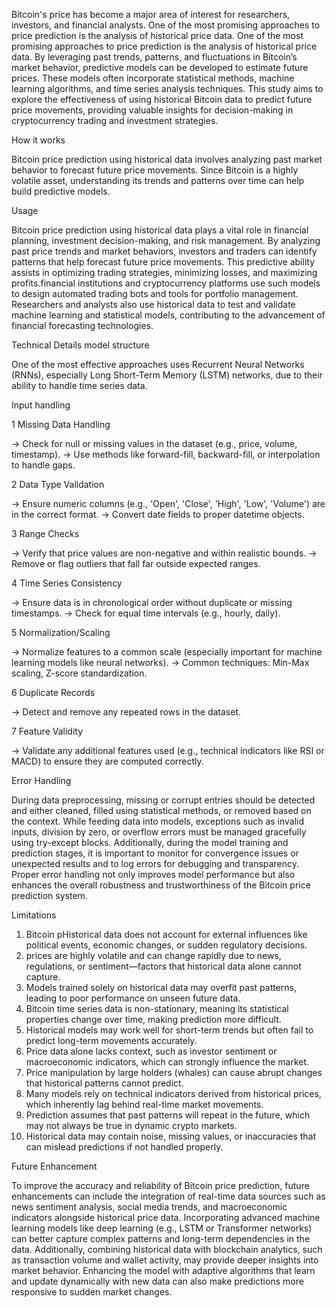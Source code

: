 Bitcoin's price has become a major area of interest for researchers, investors, and financial analysts. One of the most promising approaches to price prediction is the analysis of historical price data.
One of the most promising approaches to price prediction is the analysis of historical price data. By leveraging past trends, patterns, and fluctuations in Bitcoin’s market behavior, predictive models can be developed to estimate future prices. These models often incorporate statistical methods, machine learning algorithms, and time series analysis techniques. This study aims to explore the effectiveness of using historical Bitcoin data to predict future price movements, providing valuable insights for decision-making in cryptocurrency trading and investment strategies.

How it works

Bitcoin price prediction using historical data involves analyzing past market behavior to forecast future price movements. Since Bitcoin is a highly volatile asset, understanding its trends and patterns over time can help build predictive models.

Usage

Bitcoin price prediction using historical data plays a vital role in financial planning, investment decision-making, and risk management. By analyzing past price trends and market behaviors, investors and traders can identify patterns that help forecast future price movements. This predictive ability assists in optimizing trading strategies, minimizing losses, and maximizing profits.financial institutions and cryptocurrency platforms use such models to design automated trading bots and tools for portfolio management. Researchers and analysts also use historical data to test and validate machine learning and statistical models, contributing to the advancement of financial forecasting technologies. 

Technical Details model structure

One of the most effective approaches uses Recurrent Neural Networks (RNNs), especially Long Short-Term Memory (LSTM) networks, due to their ability to handle time series data. 

Input handling

1  Missing Data Handling

  -> Check for null or missing values in the dataset (e.g., price, volume, timestamp).
  -> Use methods like forward-fill, backward-fill, or interpolation to handle gaps.
  
2  Data Type Validation

   -> Ensure numeric columns (e.g., 'Open', 'Close', 'High', 'Low', 'Volume') are in the correct format.
   -> Convert date fields to proper datetime objects.
   
3  Range Checks

   -> Verify that price values are non-negative and within realistic bounds.
   -> Remove or flag outliers that fall far outside expected ranges.
   
4  Time Series Consistency

   -> Ensure data is in chronological order without duplicate or missing timestamps.
   -> Check for equal time intervals (e.g., hourly, daily).
   
5  Normalization/Scaling

   -> Normalize features to a common scale (especially important for machine learning models like neural networks).
   -> Common techniques: Min-Max scaling, Z-score standardization.
   
6  Duplicate Records

   -> Detect and remove any repeated rows in the dataset.
   
7  Feature Validity

   -> Validate any additional features used (e.g., technical indicators like RSI or MACD) to ensure they are computed correctly.

Error Handling

During data preprocessing, missing or corrupt entries should be detected and either cleaned, filled using statistical methods, or removed based on the context. While feeding data into models, exceptions such as invalid inputs, division by zero, or overflow errors must be managed gracefully using try-except blocks. Additionally, during the model training and prediction stages, it is important to monitor for convergence issues or unexpected results and to log errors for debugging and transparency. Proper error handling not only improves model performance but also enhances the overall robustness and trustworthiness of the Bitcoin price prediction system.

Limitations

1. Bitcoin pHistorical data does not account for external influences like political events, economic changes, or sudden regulatory decisions.
2. prices are highly volatile and can change rapidly due to news, regulations, or sentiment—factors that historical data alone cannot capture.
3. Models trained solely on historical data may overfit past patterns, leading to poor performance on unseen future data.
4. Bitcoin time series data is non-stationary, meaning its statistical properties change over time, making prediction more difficult.
5. Historical models may work well for short-term trends but often fail to predict long-term movements accurately.
6. Price data alone lacks context, such as investor sentiment or macroeconomic indicators, which can strongly influence the market.
7. Price manipulation by large holders (whales) can cause abrupt changes that historical patterns cannot predict.
8. Many models rely on technical indicators derived from historical prices, which inherently lag behind real-time market movements.
9. Prediction assumes that past patterns will repeat in the future, which may not always be true in dynamic crypto markets.
10. Historical data may contain noise, missing values, or inaccuracies that can mislead predictions if not handled properly.

Future Enhancement

To improve the accuracy and reliability of Bitcoin price prediction, future enhancements can include the integration of real-time data sources such as news sentiment analysis, social media trends, and macroeconomic indicators alongside historical price data. Incorporating advanced machine learning models like deep learning (e.g., LSTM or Transformer networks) can better capture complex patterns and long-term dependencies in the data. Additionally, combining historical data with blockchain analytics, such as transaction volume and wallet activity, may provide deeper insights into market behavior. Enhancing the model with adaptive algorithms that learn and update dynamically with new data can also make predictions more responsive to sudden market changes. 





